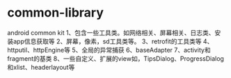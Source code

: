 # common-library
android  common kit 
1、包含一些工具类。如网络相关、屏幕相关、日志类、安装app信息获取等
2、屏幕，像素，sd工具类等。
3、retrofit的工具类等
4、httputil、httpEngine等
5、全局的异常捕获
6、baseAdapter
7、activity和fragment的基类
8、一些自定义、扩展的view如，TipsDialog、ProgressDialog和xlist、headerlayout等
